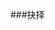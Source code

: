 ###抉择

<div id="pagewrap" class='pagewrap' folder="jueze" prefix="img">
  <div class='pageblock' id='fullscreen'>
    <div class='slider'>
      <div class='slide' id="img1"></div>
      <div class='slide' id="img2"></div>
      <div class='slide' id="img3"></div>
    </div>
  </div>
</div>

